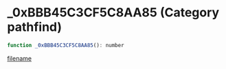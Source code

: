 # _0xBBB45C3CF5C8AA85 (Category pathfind)

```js
function _0xBBB45C3CF5C8AA85(): number
```

[filename](_0xBBB45C3CF5C8AA85_m.md ':include')
